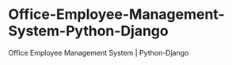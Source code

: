 # Office-Employee-Management-System-Python-Django
Office Employee Management System | Python-Django
